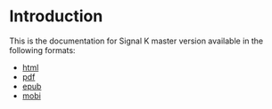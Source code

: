 # Introduction

This is the documentation for Signal K master version available in the following formats:
* [html](http://signalk.org/specification/master/)
* [pdf](http://signalk.org/specification/master/signalk_master.pdf)
* [epub](http://signalk.org/specification/master/signalk_master.epub)
* [mobi](http://signalk.org/specification/master/signalk_master.mobi)
